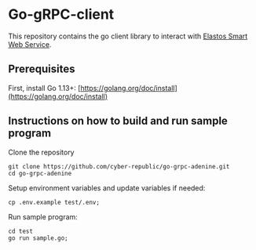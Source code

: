 # Go-gRPC-client
This repository contains the go client library to interact with [Elastos Smart Web Service](https://github.com/cyber-republic/elastos-smartweb-service).

## Prerequisites
First, install Go 1.13+: [https://golang.org/doc/install](https://golang.org/doc/install)

## Instructions on how to build and run sample program
Clone the repository
```
git clone https://github.com/cyber-republic/go-grpc-adenine.git
cd go-grpc-adenine
```
Setup environment variables and update variables if needed:
```
cp .env.example test/.env;
```
Run sample program:
```
cd test
go run sample.go;
```